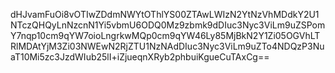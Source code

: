 dHJvamFuOi8vOTIwZDdmNWYtOThlYS00ZTAwLWIzN2YtNzVhMDdkY2U1NTczQHQyLnNzcnN1Yi5vbmU6ODQ0Mz9zbmk9dDIuc3Nyc3ViLm9uZSPomY7nqp10cm9qYW7oioLngrkwMQp0cm9qYW46Ly85MjBkN2Y1Zi05OGVhLTRlMDAtYjM3Zi03NWEwN2RjZTU1NzNAdDIuc3Nyc3ViLm9uZTo4NDQzP3NuaT10Mi5zc3JzdWIub25lI+iZjueqnXRyb2phbuiKgueCuTAxCg==